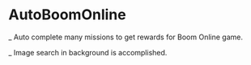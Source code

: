 # AutoBoomOnline


_ Auto complete many missions to get rewards for Boom Online game.

_ Image search in background is accomplished.





